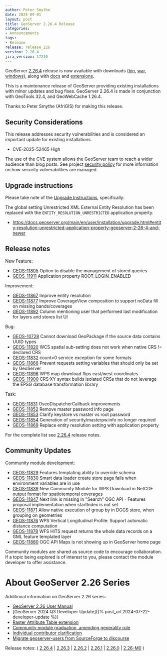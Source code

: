 ```yaml
---
author: Peter Smythe
date: 2025-09-01
layout: post
title: GeoServer 2.26.4 Release
categories:
- Announcements
tags:
- Release
release: release_226
version: 2.26.4
jira_version: 17210
--- 
```


GeoServer [2.26.4](/release/2.26.4/) release is now available
with downloads
([bin](https://sourceforge.net/projects/geoserver/files/GeoServer/2.26.4/geoserver-2.26.4-bin.zip/download),
[war](https://sourceforge.net/projects/geoserver/files/GeoServer/2.26.4/geoserver-2.26.4-war.zip/download),
[windows](https://sourceforge.net/projects/geoserver/files/GeoServer/2.26.4/GeoServer-2.26.4-winsetup.exe/download)), along with 
[docs](https://sourceforge.net/projects/geoserver/files/GeoServer/2.26.4/geoserver-2.26.4-htmldoc.zip/download) and
[extensions](https://sourceforge.net/projects/geoserver/files/GeoServer/2.26.4/extensions/).

This is a maintenance release of GeoServer providing existing installations with minor updates and bug fixes.
GeoServer 2.26.4 is made in conjunction with GeoTools 32.4, and GeoWebCache 1.26.4. 

Thanks to Peter Smythe (AfriGIS) for making this release. 

## Security Considerations

This release addresses security vulnerabilities and is considered an important update for existing installations.

* CVE-2025-52465 High <!-- https://github.com/geoserver/geoserver/security/advisories/GHSA-7qmg-grcp-qf25 -->

<!-- update cve list details when disclosed --> 

The use of the CVE system allows the GeoServer team to reach a wider audience than blog posts. See project [security policy](https://github.com/geoserver/geoserver/blob/main/SECURITY.md) for more information on how security vulnerabilities are managed.

## Upgrade instructions

Please take note of the [Upgrade Instructions](https://docs.geoserver.org/main/en/user/installation/upgrade.html), specifically:

The global setting Unrestricted XML External Entity Resolution has been replaced with the `ENTITY_RESOLUTION_UNRESTRICTED` application property.

* https://docs.geoserver.org/main/en/user/installation/upgrade.html#entity-resolution-unrestricted-application-property-geoserver-2-26-4-and-newer

## Release notes

New Feature:

* [GEOS-11805](https://osgeo-org.atlassian.net/browse/GEOS-11805) Option to disable the management of stored queries
* [GEOS-11911](https://osgeo-org.atlassian.net/browse/GEOS-11911) Application property ROOT_LOGIN_ENABLED

Improvement:

* [GEOS-11867](https://osgeo-org.atlassian.net/browse/GEOS-11867) Improve entity resolution
* [GEOS-11877](https://osgeo-org.atlassian.net/browse/GEOS-11877) Improve CoverageView composition to support noData fill on missing bands/coverages
* [GEOS-11892](https://osgeo-org.atlassian.net/browse/GEOS-11892) Column mentioning user that performed last modification for layers and stores list UI

Bug:

* [GEOS-10728](https://osgeo-org.atlassian.net/browse/GEOS-10728) Cannot download GeoPackage if the source data contains UUID types
* [GEOS-11820](https://osgeo-org.atlassian.net/browse/GEOS-11820) WCS spatial sub-setting does not work when native CRS != declared CRS
* [GEOS-11832](https://osgeo-org.atlassian.net/browse/GEOS-11832) count=0 service exception for some formats
* [GEOS-11866](https://osgeo-org.atlassian.net/browse/GEOS-11866) Prevent requests setting variables that should only be set by GeoServer
* [GEOS-11896](https://osgeo-org.atlassian.net/browse/GEOS-11896) WPS map download flips east/west coordinates
* [GEOS-11900](https://osgeo-org.atlassian.net/browse/GEOS-11900) CRS:XY syntax builds isolated CRSs that do not leverage the EPSG database transformation library

Task:

* [GEOS-11831](https://osgeo-org.atlassian.net/browse/GEOS-11831) OseoDispatcherCallback improvements
* [GEOS-11852](https://osgeo-org.atlassian.net/browse/GEOS-11852) Remove master password info page
* [GEOS-11853](https://osgeo-org.atlassian.net/browse/GEOS-11853) Clarify keystore vs master vs root password
* [GEOS-11854](https://osgeo-org.atlassian.net/browse/GEOS-11854) Generation of security/masterpw.info no longer required
* [GEOS-11869](https://osgeo-org.atlassian.net/browse/GEOS-11869) Replace entity resolution setting with application property

For the complete list see [2.26.4](https://github.com/geoserver/geoserver/releases/tag/2.26.4) release notes. 

## Community Updates

Community module development:

* [GEOS-11829](https://osgeo-org.atlassian.net/browse/GEOS-11829) Features templating ability to override schema
* [GEOS-11830](https://osgeo-org.atlassian.net/browse/GEOS-11830) Smart data loader create store page fails when environment variables are in use
* [GEOS-11839](https://osgeo-org.atlassian.net/browse/GEOS-11839) New Community Module for WPS Download in NetCDF output format for spatiotemporal coverages
* [GEOS-11847](https://osgeo-org.atlassian.net/browse/GEOS-11847) Next link is missing in "Search" OGC API - Features proposal implementation when startIndex is not set
* [GEOS-11871](https://osgeo-org.atlassian.net/browse/GEOS-11871) Allow native execution of group by in DGGS store, when grouping on geometries
* [GEOS-11876](https://osgeo-org.atlassian.net/browse/GEOS-11876) WPS Vertical Longitudinal Profile: Support automatic distance computation
* [GEOS-11878](https://osgeo-org.atlassian.net/browse/GEOS-11878) WFS HITS request returns the whole data records on a GML feature templated layer
* [GEOS-11880](https://osgeo-org.atlassian.net/browse/GEOS-11880) OGC API Maps is not showing up in GeoServer home page

Community modules are shared as source code to encourage collaboration. If a topic being explored is of interest to you, please contact the module developer to offer assistance. 

# About GeoServer 2.26 Series

Additional information on GeoServer 2.26 series:

* [GeoServer 2.26 User Manual](https://docs.geoserver.org/2.26.x/en/user/)
* [GeoServer 2024 Q3 Developer Update]({% post_url 2024-07-22-developer-update %}) 
* [Raster Attribute Table extension](https://github.com/geoserver/geoserver/wiki/GSIP-222)
* [Community module graduation, amending generality rule](https://github.com/geoserver/geoserver/wiki/GSIP-223)
* [Individual contributor clarification](https://github.com/geoserver/geoserver/wiki/GSIP-224)
* [Migrate geoserver-users from SourceForge to discourse](https://github.com/geoserver/geoserver/wiki/GSIP-225)

Release notes:
( [2.26.4](https://github.com/geoserver/geoserver/releases/tag/2.26.4)
| [2.26.3](https://github.com/geoserver/geoserver/releases/tag/2.26.3)
| [2.26.2](https://github.com/geoserver/geoserver/releases/tag/2.26.2)
| [2.26.1](https://github.com/geoserver/geoserver/releases/tag/2.26.1)
| [2.26.0](https://github.com/geoserver/geoserver/releases/tag/2.26.0)
| [2.26-M0](https://github.com/geoserver/geoserver/releases/tag/2.26-M0)
) 

